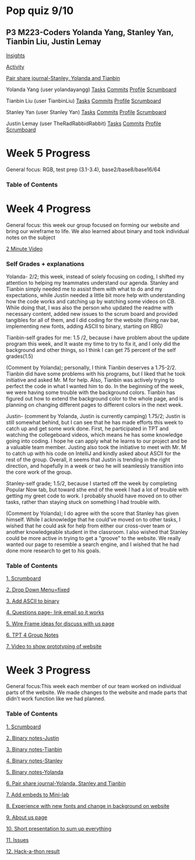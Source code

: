 <h1>Pop quiz 9/10</h1>
<h2>P3 M223-Coders Yolanda Yang, Stanley Yan, Tianbin Liu, Justin Lemay</h2>

[Insights](https://github.com/yolandayangg/flask_portfolio/pulse) 

[Activity](https://github.com/yolandayangg/flask_portfolio/graphs/contributors)

[Pair share journal-Stanley, Yolanda and Tianbin](https://docs.google.com/document/d/1VqkTr3uP8m7yMC01Ngiqay7hRKexQC2j_Ss2TpSUAMQ/edit?usp=sharing) 

Yolanda Yang (user yolandayangg) [Tasks](https://github.com/yolandayangg/flask_portfolio/issues) [Commits](https://github.com/yolandayangg/flask_portfolio/commits?author=yolandayangg) [Profile](https://github.com/yolandayangg) [Scrumboard](https://github.com/yolandayangg/flask_portfolio/projects/1?card_filter_query=assignee%3A+assignee%3A)

Tianbin Liu (user TianbinLiu) [Tasks](https://github.com/TianbinLiu/flask_portfolio/issues) [Commits](https://github.com/yolandayangg/flask_portfolio/commits?author=TianbinLiu) [Profile](https://github.com/TianbinLiu) [Scrumboard](https://github.com/yolandayangg/flask_portfolio/projects/1?card_filter_query=assignee%3Atianbinliu)

Stanley Yan (user Stanley Yan) [Tasks](https://github.com/yolandayangg/flask_portfolio/issues/assigned/Stanleyy03840) [Commits](https://github.com/yolandayangg/flask_portfolio/commits?author=Stanleyy03840) [Profile](https://github.com/Stanleyy03840) [Scrumboard](https://github.com/yolandayangg/flask_portfolio/projects/1?card_filter_query=assignee%3Astanleyy03840)

Justin Lemay (user TheRadRabbidRabbit) [Tasks](https://github.com/TianbinLiu/flask_portfolio/issues) [Commits](https://github.com/yolandayangg/flask_portfolio/commits?author=TheRadRabbidRabbit) [Profile](https://github.com/TheRadRabbidRabbit) [Scrumboard](https://github.com/yolandayangg/flask_portfolio/projects/1?card_filter_query=assignee%3Atheradrabbidrabbit)

<h1>Week 5 Progress</h1>
General focus: RGB, test prep (3.1-3.4), base2/base8/base16/64

<h3>Table of Contents<h3/>
<h1>Week 4 Progress</h1>
General focus: this week our group focused on forming our website and bring our wireframe to life. We also learned about binary and took individual notes on the subject

[2 Minute Video](https://www.youtube.com/watch?v=i4MmoiRzv40)

<h3>Self Grades + explanations</h3>

Yolanda- 2/2; this week, instead of solely focusing on coding, I shifted my attention to helping my teammates understand our agenda. Stanley and Tianbin simply needed me to assist them with what to do and my expectations, while Justin needed a little bit more help with understanding how the code works and catching up by watching some videos on CB. While doing that, I was also the person who updated the readme with necessary content, added new issues to the scrum board and provided tangibles for all of them, and I did coding for the website (fixing nav bar, implementing new fonts, adding ASCII to binary, starting on RBG)

Tianbin-self grades for me: 1.5 /2, because i have problem about the update program this week, and It waste my time to try to fix it, and I only did the background and other things, so I think I can get 75 percent of the self grades(1.5)

(Comment by Yolanda); personally, I think Tianbin deserves a 1.75-2/2. Tianbin did have some problems with his programs, but I liked that he took initiative and asked Mr. M for help. Also, Tianbin was actively trying to perfect the code in what I wanted him to do. In the beginning of the week, we were having some trouble with the background colors. Tianbin has figured out how to extend the background color to the whole page, and is planning on changing different pages to different colors in the next week.

Justin- (comment by Yolanda, Justin is currently camping) 1.75/2; Justin is still somewhat behind, but I can see that he has made efforts this week to catch up and get some work done. First, he participated in TPT and watching the collegeboard videos, which means he has some knowledge going into coding. I hope he can apply what he learns to our project and be a valuable team member. Justing also took the initiative to meet with Mr. M to catch up with his code on IntelliJ and kindly asked about ASCII for the rest of the group. Overall, it seems that Justin is trending in the right direction, and hopefully in a week or two he will seamlessly transition into the core work of the group.

Stanley-self grade; 1.5/2, because I started off the week by completing Popular Now tab, but toward sthe end of the week I had a lot of trouble with getting my greet code to work. I probably shuold have moved on to other tasks, rather than staying stuck on something I had trouble with.

(Comment by Yolanda); I do agree with the score that Stanley has given himself. While I acknowledge that he could've moved on to other tasks, I wished that he could ask for help from either our cross-over team or another knowledgeable student in the classroom. I also wished that Stanley could be more active in trying to get a "groove" to the website. We really wanted our page to resemble a search engine, and I wished that he had done more research to get to his goals.

<h3>Table of Contents</h3>

[1. Scrumboard](https://github.com/yolandayangg/flask_portfolio/projects/1)

[2. Drop Down Menu=fixed](https://github.com/yolandayangg/flask_portfolio/issues/30)

[3. Add ASCII to binary](https://github.com/yolandayangg/flask_portfolio/issues/34)

[4. Questions page- link email so it works](https://github.com/yolandayangg/flask_portfolio/issues/24)

[5. Wire Frame ideas for discuss with us page](https://docs.google.com/drawings/d/1Sp0YN99QvGS2AanVSLYb9-U9Q9XCanWRzjxUPoNbzPY/edit?usp=sharing) 

[6. TPT 4 Group Notes](https://docs.google.com/document/d/1zeBIflt-fmx4ESYYfs3T0tMNLCM3c_Shx7uDU78FRkE/edit?usp=sharing)

[7. Video to show prototyping of website](https://github.com/yolandayangg/flask_portfolio/issues/25)

<h1>Week 3 Progress</h1>
General focus:This week each member of our team worked on individual parts of the website. We made changes to the website and made parts that didn't work function like we had planned.
<h3>Table of Contents</h3>

[1. Scrumboard](https://github.com/yolandayangg/flask_portfolio/projects/1)

[2. Binary notes-Justin](https://docs.google.com/document/d/1-CbXjcedDSxMuHECOvv7dvF_tcjbSF0LtGk_NMxmy2w/edit?usp=sharing)

[3. Binary notes-Tianbin](https://docs.google.com/document/d/1eOz0QMawSIe8ViSo3b6fR6LdZRAmMDKshRM_cRA0Ch4/edit?usp=sharing)

[4. Binary notes-Stanley](https://docs.google.com/document/d/1iLSGaSGQ2lFVq5InfgJbE6u6p0w_IpodkqXK8_BVClI/edit?usp=sharing)

[5. Binary notes-Yolanda](https://docs.google.com/document/d/10EvycQrFUT_EgIYDN1qOvUQcC0J9ivYZeZfBbqQlH-o/edit)

[6. Pair share journal-Yolanda, Stanley and Tianbin](https://docs.google.com/document/d/1VqkTr3uP8m7yMC01Ngiqay7hRKexQC2j_Ss2TpSUAMQ/edit?usp=sharing)

[7. Add embeds to Mini-lab](https://docs.google.com/document/d/1eE11L1Vy0nhxrb4YIrCC5imIb0umu5kk6l8RaLtMvm0/edit?usp=sharing)

[8. Experience with new fonts and change in background on website](https://docs.google.com/document/d/1VoR2FoKcQ-V2-_2a8CHSH63jsIos7X1ZwBPg_q_nHWc/edit?usp=sharing)

[9. About us page](https://docs.google.com/document/d/1Gnbe_61fB5rIWX7CnO3ThnzWt1H8baLBn5Kw10gcszM/edit?usp=sharing)

[10. Short presentation to sum up everything](https://docs.google.com/presentation/d/15UAxlS4eykzJeev10kHJHD6x4jU0gahcmKgiZHbLNX8/edit?usp=sharing)

[11. Issues](https://github.com/yolandayangg/flask_portfolio/issues)

[12. Hack-a-thon result](https://docs.google.com/document/d/1_o4TIlL21LoMUcV1deqd00JlxIpRclqYtaqQ0vE9l9U/edit?usp=sharing)

